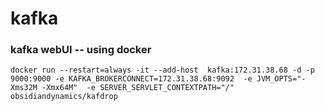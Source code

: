 # kafka

### kafka webUI -- using docker

```
docker run --restart=always -it --add-host  kafka:172.31.38.68 -d -p 9000:9000 -e KAFKA_BROKERCONNECT=172.31.38.68:9092  -e JVM_OPTS="-Xms32M -Xmx64M"  -e SERVER_SERVLET_CONTEXTPATH="/"  obsidiandynamics/kafdrop
```

